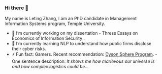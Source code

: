 ### Hi there 👋

My name is Leting Zhang, I am an PhD candidate in Management Information Systems program, Temple University. 

- 🔭 I’m currently working on my dissertation - Thress Essays on Economics of Information Security . 
- 🌱 I’m currently learning NLP to understand how public firms disclose their cyber risks. 
- ⚡ Fun fact: Gamers. Recent recommendation: [Dyson Sphere Program](https://store.steampowered.com/app/1366540/Dyson_Sphere_Program/).
      - One sentence description: _It shows me how marlevous our universe is and how complex logistics could be..._
<!--
**letingz/letingz** is a ✨ _special_ ✨ repository because its `README.md` (this file) appears on your GitHub profile.

Here are some ideas to get you started:

- 🔭 I’m currently working on ...
- 🌱 I’m currently learning ...
- 👯 I’m looking to collaborate on ...
- 🤔 I’m looking for help with ...
- 💬 Ask me about ...
- 📫 How to reach me: ...
- 😄 Pronouns: ...
- ⚡ Fun fact: ...
-->
